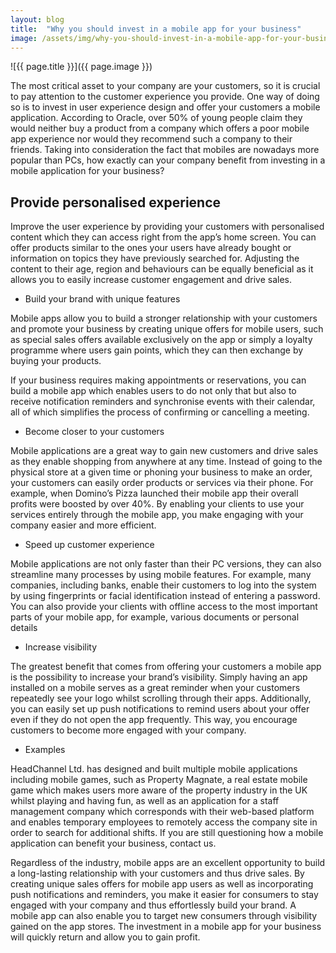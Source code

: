 ```yaml
---
layout: blog
title:  "Why you should invest in a mobile app for your business"
image: /assets/img/why-you-should-invest-in-a-mobile-app-for-your-business.jpg
---
```


![{{ page.title }}]({{ page.image }})

The most critical asset to your company are your customers, so it is crucial to pay attention to the customer experience you provide. One way of doing so is to invest in user experience design and offer your customers a mobile application. According to Oracle, over 50% of young people claim they would neither buy a product from a company which offers a poor mobile app experience nor would they recommend such a company to their friends. Taking into consideration the fact that mobiles are nowadays more popular than PCs, how exactly can your company benefit from investing in a mobile application for your business?


## Provide personalised experience
Improve the user experience by providing your customers with personalised content which they can access right from the app’s home screen. You can offer products similar to the ones your users have already bought or information on topics they have previously searched for. Adjusting the content to their age, region and behaviours can be equally beneficial as it allows you to easily increase customer engagement and drive sales.

- Build your brand with unique features
  
Mobile apps allow you to build a stronger relationship with your customers and promote your business by creating unique offers for mobile users, such as special sales offers available exclusively on the app or simply a loyalty programme where users gain points, which they can then exchange by buying your products.

If your business requires making appointments or reservations, you can build a mobile app which enables users to do not only that but also to receive notification reminders and synchronise events with their calendar, all of which simplifies the process of confirming or cancelling a meeting.

- Become closer to your customers
  
Mobile applications are a great way to gain new customers and drive sales as they enable shopping from anywhere at any time. Instead of going to the physical store at a given time or phoning your business to make an order, your customers can easily order products or services via their phone. For example, when Domino’s Pizza launched their mobile app their overall profits were boosted by over 40%. By enabling your clients to use your services entirely through the mobile app, you make engaging with your company easier and more efficient.

- Speed up customer experience
  
Mobile applications are not only faster than their PC versions, they can also streamline many processes by using mobile features. For example, many companies, including banks, enable their customers to log into the system by using fingerprints or facial identification instead of entering a password. You can also provide your clients with offline access to the most important parts of your mobile app, for example, various documents or personal details

- Increase visibility
  
The greatest benefit that comes from offering your customers a mobile app is the possibility to increase your brand’s visibility. Simply having an app installed on a mobile serves as a great reminder when your customers repeatedly see your logo whilst scrolling through their apps. Additionally, you can easily set up push notifications to remind users about your offer even if they do not open the app frequently. This way, you encourage customers to become more engaged with your company.

- Examples
  
HeadChannel Ltd. has designed and built multiple mobile applications including mobile games, such as Property Magnate, a real estate mobile game which makes users more aware of the property industry in the UK whilst playing and having fun, as well as an application for a staff management company which corresponds with their web-based platform and enables temporary employees to remotely access the company site in order to search for additional shifts. If you are still questioning how a mobile application can benefit your business, contact us.

Regardless of the industry, mobile apps are an excellent opportunity to build a long-lasting relationship with your customers and thus drive sales. By creating unique sales offers for mobile app users as well as incorporating push notifications and reminders, you make it easier for consumers to stay engaged with your company and thus effortlessly build your brand. A mobile app can also enable you to target new consumers through visibility gained on the app stores. The investment in a mobile app for your business will quickly return and allow you to gain profit.
